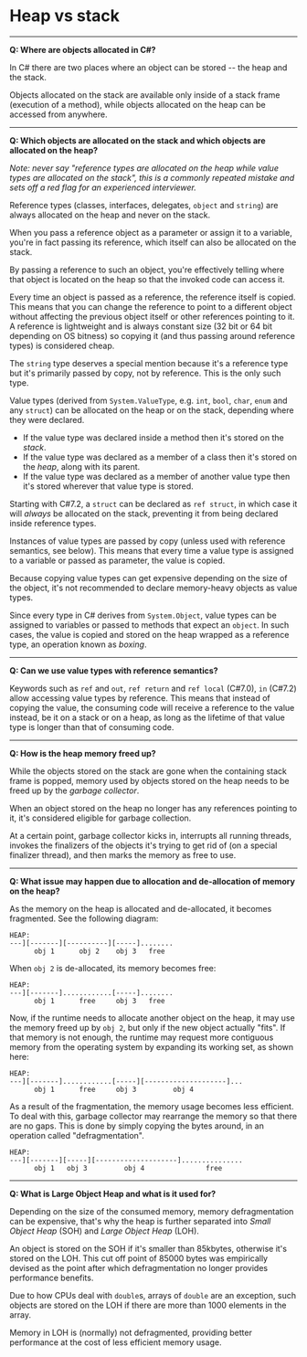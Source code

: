 # Heap vs stack

___

**Q: Where are objects allocated in C#?**

In C# there are two places where an object can be stored -- the heap and the stack.

Objects allocated on the stack are available only inside of a stack frame (execution of a method), while objects allocated on the heap can be accessed from anywhere.

___

**Q: Which objects are allocated on the stack and which objects are allocated on the heap?**

_Note: never say "reference types are allocated on the heap while value types are allocated on the stack", this is a commonly repeated mistake and sets off a red flag for an experienced interviewer._

Reference types (classes, interfaces, delegates, `object` and `string`) are always allocated on the heap and never on the stack.

When you pass a reference object as a parameter or assign it to a variable, you're in fact passing its reference, which itself can also be allocated on the stack.

By passing a reference to such an object, you're effectively telling where that object is located on the heap so that the invoked code can access it.

Every time an object is passed as a reference, the reference itself is copied. This means that you can change the reference to point to a different object without affecting the previous object itself or other references pointing to it. A reference is lightweight and is always constant size (32 bit or 64 bit depending on OS bitness) so copying it (and thus passing around reference types) is considered cheap.

The `string` type deserves a special mention because it's a reference type but it's primarily passed by copy, not by reference. This is the only such type.

Value types (derived from `System.ValueType`, e.g. `int`, `bool`, `char`, `enum` and any `struct`) can be allocated on the heap or on the stack, depending where they were declared.

- If the value type was declared inside a method then it's stored on the *stack*.
- If the value type was declared as a member of a class then it's stored on the *heap*, along with its parent.
- If the value type was declared as a member of another value type then it's stored wherever that value type is stored.

Starting with C#7.2, a `struct` can be declared as `ref struct`, in which case it will *always* be allocated on the stack, preventing it from being declared inside reference types.

Instances of value types are passed by copy (unless used with reference semantics, see below). This means that every time a value type is assigned to a variable or passed as parameter, the value is copied.

Because copying value types can get expensive depending on the size of the object, it's not recommended to declare memory-heavy objects as value types.

Since every type in C# derives from `System.Object`, value types can be assigned to variables or passed to methods that expect an `object`. In such cases, the value is copied and stored on the heap wrapped as a reference type, an operation known as *boxing*.

___

**Q: Can we use value types with reference semantics?**

Keywords such as `ref` and `out`, `ref return` and `ref local` (C#7.0), `in` (C#7.2) allow accessing value types by reference. This means that instead of copying the value, the consuming code will receive a reference to the value instead, be it on a stack or on a heap, as long as the lifetime of that value type is longer than that of consuming code.

___

**Q: How is the heap memory freed up?**

While the objects stored on the stack are gone when the containing stack frame is popped, memory used by objects stored on the heap needs to be freed up by the *garbage collector*.

When an object stored on the heap no longer has any references pointing to it, it's considered eligible for garbage collection.

At a certain point, garbage collector kicks in, interrupts all running threads, invokes the finalizers of the objects it's trying to get rid of (on a special finalizer thread), and then marks the memory as free to use.

___

**Q: What issue may happen due to allocation and de-allocation of memory on the heap?**

As the memory on the heap is allocated and de-allocated, it becomes fragmented. See the following diagram:

```
HEAP:
---][-------][----------][-----]........
      obj 1      obj 2    obj 3   free
```

When `obj 2` is de-allocated, its memory becomes free:

```
HEAP:
---][-------]............[-----]........
      obj 1      free     obj 3   free
```

Now, if the runtime needs to allocate another object on the heap, it may use the memory freed up by `obj 2`, but only if the new object actually "fits". If that memory is not enough, the runtime may request more contiguous memory from the operating system by expanding its working set, as shown here:

```
HEAP:
---][-------]............[-----][--------------------]...
      obj 1      free     obj 3         obj 4
```

As a result of the fragmentation, the memory usage becomes less efficient. To deal with this, garbage collector may rearrange the memory so that there are no gaps. This is done by simply copying the bytes around, in an operation called "defragmentation".

```
HEAP:
---][-------][-----][--------------------]...............
      obj 1   obj 3         obj 4               free
```

___

**Q: What is Large Object Heap and what is it used for?**

Depending on the size of the consumed memory, memory defragmentation can be expensive, that's why the heap is further separated into *Small Object Heap* (SOH) and *Large Object Heap* (LOH).

An object is stored on the SOH if it's smaller than 85kbytes, otherwise it's stored on the LOH. This cut off point of 85000 bytes was empirically devised as the point after which defragmentation no longer provides performance benefits.

Due to how CPUs deal with `double`s, arrays of `double` are an exception, such objects are stored on the LOH if there are more than 1000 elements in the array.

Memory in LOH is (normally) not defragmented, providing better performance at the cost of less efficient memory usage.
